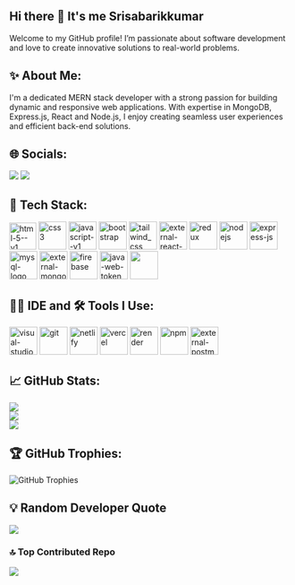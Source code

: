 ## Hi there 👋 It's me Srisabarikkumar
Welcome to my GitHub profile! I’m passionate about software development and 
love to create innovative solutions to real-world problems.
<!--
**Srisabarikkumar/Srisabarikkumar** is a ✨ _special_ ✨ repository because its `README.md` (this file) appears on your GitHub profile.

Here are some ideas to get you started:

- 🔭 I’m currently working on ...
- 🌱 I’m currently learning ...
- 👯 I’m looking to collaborate on ...
- 🤔 I’m looking for help with ...
- 💬 Ask me about ...
- 📫 How to reach me: ...
- 😄 Pronouns: ...
- ⚡ Fun fact: ...
-->

## ✨ About Me:

I'm a dedicated MERN stack developer with a strong passion for building dynamic and responsive web applications. With expertise in MongoDB, Express.js, React and Node.js, I enjoy creating seamless user experiences and efficient back-end solutions.

## 🌐 Socials:

[<img src="https://img.shields.io/badge/LinkedIn-0077B5?style=for-the-badge&logo=linkedin&logoColor=white" />](https://www.linkedin.com/in/srisabarikkumar-m-708b431a9/)
[<img src="https://img.shields.io/badge/Discord-7289DA?style=for-the-badge&logo=discord&logoColor=white" />](https://discord.gg/ZzgMkCkx)

## 🚀 Tech Stack:
<img width="48" height="48" src="https://img.icons8.com/color/48/html-5--v1.png" alt="html-5--v1"/> <img width="50" height="50"
src="https://img.icons8.com/color/48/css3.png" alt="css3"/> <img width="50" height="50" 
src="https://img.icons8.com/color/48/javascript--v1.png" alt="javascript--v1"/> <img width="50" height="50"
src="https://img.icons8.com/fluency/48/bootstrap.png" alt="bootstrap"/> <img width="50" height="50"
src="https://img.icons8.com/color/50/tailwind_css.png" alt="tailwind_css"/> <img width="50" height="50"
src="https://img.icons8.com/external-tal-revivo-color-tal-revivo/50/external-react-a-javascript-library-for-building-user-interfaces-logo-color-tal-revivo.png"
alt="external-react-a-javascript-library-for-building-user-interfaces-logo-color-tal-revivo"/> <img width="50" height="50"
src="https://img.icons8.com/color/50/redux.png" alt="redux"/> <img width="50" height="50" src="https://img.icons8.com/color/50/nodejs.png"
alt="nodejs"/> <img width="50" height="50" src="https://img.icons8.com/nolan/64/express-js.png" alt="express-js"/> 
<img width="50" height="50" src="https://img.icons8.com/color/50/mysql-logo.png" alt="mysql-logo"/> <img width="50" height="50"
src="https://img.icons8.com/external-tal-revivo-color-tal-revivo/50/external-mongodb-a-cross-platform-document-oriented-database-program-logo-color-tal-revivo.png"
alt="external-mongodb-a-cross-platform-document-oriented-database-program-logo-color-tal-revivo"/> 
<img width="50" height="50" src="https://img.icons8.com/color/50/firebase.png" alt="firebase"/> <img width="50" height="50" src="https://img.icons8.com/color/50/java-web-token.png" alt="java-web-token"/>
<img height="50" src="https://miro.medium.com/v2/resize:fit:1400/1*Tq7tp7oZyxiAnoMPsI0Dwg.png" />

## 🧑‍💻 IDE and 🛠️ Tools I Use:
<img width="50" height="50" src="https://img.icons8.com/color/50/visual-studio-code-2019.png" alt="visual-studio-code-2019"/> <img width="50" height="50"
src="https://img.icons8.com/color/50/git.png" alt="git"/> <img width="50" height="50" src="https://media2.dev.to/dynamic/image/width=320,height=320,fit=cover,gravity=auto,format=auto/https%3A%2F%2Fdev-to-uploads.s3.amazonaws.com%2Fuploads%2Forganization%2Fprofile_image%2F141%2F786e7a76-3019-4b70-9d33-663ffdbb1d8e.png" alt="netlify" /> <img width="50" height="50" src="https://ph.rappler.com/elections/2025/favicon.ico"
alt="vercel" /> <img width="50" height="50" src="https://camo.githubusercontent.com/25d25cd0312f9e81b653fbdd33d2b04c49f03dede7fe5c89d4aeabb9a83ec739/68747470733a2f2f63646e2e73616e6974792e696f2f696d616765732f3334656e74386c792f70726f64756374696f6e2f656333376133363630373034653166613262343234366339613031616233346531343531393461642d383234783832342e706e67" alt="render" />  <img width="50" height="50" src="https://img.icons8.com/color/50/npm.png" alt="npm"/> 
<img width="50" height="50" src="https://img.icons8.com/external-tal-revivo-color-tal-revivo/50/external-postman-is-the-only-complete-api-development-environment-logo-color-tal-revivo.png" alt="external-postman-is-the-only-complete-api-development-environment-logo-color-tal-revivo"/>

## 📈 GitHub Stats:

![](https://github-readme-stats.vercel.app/api?username=Srisabarikkumar&theme=radical&hide_border=false&include_all_commits=false&count_private=false)<br/>
![](https://github-readme-streak-stats.herokuapp.com/?user=Srisabarikkumar&theme=radical&hide_border=false)<br/>
![](https://github-readme-stats.vercel.app/api/top-langs/?username=Srisabarikkumar&theme=radical&hide_border=false&include_all_commits=false&count_private=false&layout=compact)

## 🏆 GitHub Trophies:

![GitHub Trophies](https://github-profile-trophy.vercel.app/?username=Srisabarikkumar&theme=radical)

## 💡 Random Developer Quote

![](https://quotes-github-readme.vercel.app/api?type=horizontal&theme=radical)

### 🔝 Top Contributed Repo

![](https://github-contributor-stats.vercel.app/api?username=Srisabarikkumar&limit=5&theme=radical&combine_all_yearly_contributions=true)
